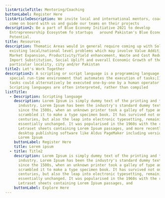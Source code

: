 ```yaml
---
listArticleTitle: Mentoring/Coaching
buttonLabel: Register Here
listArticleDescription: We invite local and international mentors, coaches to
  come on board with us and guide our teams on their projects
decsription2: Be a part of Blue Economy Initiative 2021 to develop
  Entrepreneurship Ecosystem fo startups   around Pakistan's Blue Economy
  Potential.
title: Resources
description: Thematic Areas would in general require coming up with Solutions to
  existing local/national level problems which may involve Value Addition,
  Market Expansion, Productivity/Yield enhancement, Waste and Cost Reduction,
  Import Substitution, Social Uplift and overall Economic Growth of their
  particular locality, city and/or Pakistan
title2: Let's Work Together
description2: A scripting or script language is a programming language for a
  special run-time environment that automates the execution of tasks;[1] the
  tasks could alternatively be executed one-by-one by a human operator.
  Scripting languages are often interpreted, rather than compiled
listTitle:
  - Description: Scripting language
    description: Lorem Ipsum is simply dummy text of the printing and typesetting
      industry. Lorem Ipsum has been the industry's standard dummy text ever
      since the 1500s, when an unknown printer took a galley of type and
      scrambled it to make a type specimen book. It has survived not only five
      centuries, but also the leap into electronic typesetting, remaining
      essentially unchanged. It was popularised in the 1960s with the release of
      Letraset sheets containing Lorem Ipsum passages, and more recently with
      desktop publishing software like Aldus PageMaker including versions of
      Lorem Ipsum
    buttonLabel: Register Here
    title: Lorem ipsum
  - title: Title2
    description: Lorem Ipsum is simply dummy text of the printing and typesetting
      industry. Lorem Ipsum has been the industry's standard dummy text ever
      since the 1500s, when an unknown printer took a galley of type and
      scrambled it to make a type specimen book. It has survived not only five
      centuries, but also the leap into electronic typesetting, remaining
      essentially unchanged. It was popularised in the 1960s with the release of
      Letraset sheets containing Lorem Ipsum passages, and
    buttonLabel: Explore Here
---
```

